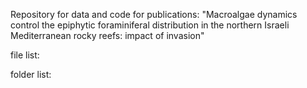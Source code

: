 Repository for data and code for publications: "Macroalgae dynamics control the epiphytic foraminiferal distribution in the northern Israeli Mediterranean rocky reefs: impact of invasion"

file list:


folder list:
